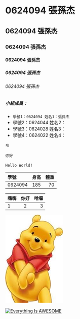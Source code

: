 # 0624094 張孫杰
## 0624094 張孫杰
### 0624094 張孫杰
#### 0624094 張孫杰
##### 0624094 張孫杰
###### 0624094 張孫杰

##### 小組成員：
* `學號1：0624094 姓名1：張孫杰`
* 學號2：0624044 姓名2：
* 學號3：0624028 姓名3：
* 學號4：0624022 姓名4：

:cancer:


```
你好
```

```
Hello World!
```

|學號|身高|體重|
|:----|:----:|----:|
|0624094|185|70|

|嗨嗨|你好|哈囉|
|:------|:-------:|------:|
|1|2|3|

![XI](images.jpg "Xi Da Da")

[![Everything Is AWESOME](https://img.youtube.com/vi/StTqXEQ2l-Y/0.jpg)](https://www.youtube.com/watch?v=StTqXEQ2l-Y "Everything Is AWESOME")
